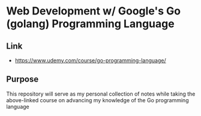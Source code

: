 # Web Development w/ Google's Go (golang) Programming Language

## Link

- https://www.udemy.com/course/go-programming-language/

## Purpose

This repository will serve as my personal collection of notes while taking the above-linked course on advancing my knowledge of the Go programming language
